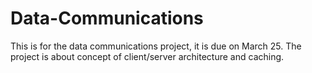# Data-Communications
This is for the data communications project, it is due on March 25.  The project is about  concept of client/server architecture and caching.
